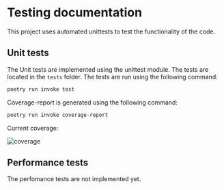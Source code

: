 # Testing documentation

This project uses automated unittests to test the functionality of the code.

## Unit tests

The Unit tests are implemented using the unittest module. The tests are located in the `tests` folder. The tests are run using the following command:

```bash
poetry run invoke test
```

Coverage-report is generated using the following command:

```bash
poetry run invoke coverage-report
```

Current coverage:

![coverage](/images/week-3-coverage.png)

## Performance tests

The perfomance tests are not implemented yet.

